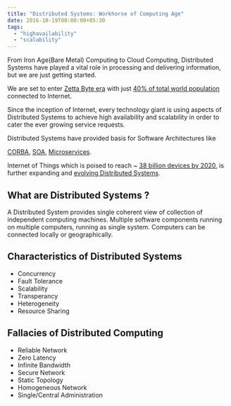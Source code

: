 ```yaml
---
title: "Distributed Systems: Workhorse of Computing Age"
date: 2016-10-19T00:00:00+05:30
tags:
  - "highavailability"
  - "scalability"
---
```


From Iron Age(Bare Metal) Computing to Cloud Computing, Distributed Systems have
played a vital role in processing and delivering information, but we are just
getting started.

We are set to enter [Zetta Byte era](http://www.cisco.com/c/en/us/solutions/collateral/service-provider/visual-networking-index-vni/vni-hyperconnectivity-wp.html)
with just [40% of total world population](http://en.wikipedia.org/wiki/Global_Internet_usage)
connected to Internet.

Since the inception of Internet, every technology giant is using aspects of
Distributed Systems to achieve high availability and scalability in order to
cater the ever growing service requests.

<!--more-->

Distributed Systems have provided basis for Software Architectures like

[CORBA](http://en.wikipedia.org/wiki/Global_Internet_usage), [SOA](http://en.wikipedia.org/wiki/Global_Internet_usage),
[Microservices](http://en.wikipedia.org/wiki/Global_Internet_usage).

Internet of Things which is poised to reach ~ [38 billion devices by 2020](http://en.wikipedia.org/wiki/Global_Internet_usage),
is further expanding and [evolving Distributed Systems](http://en.wikipedia.org/wiki/Global_Internet_usage).

## What are Distributed Systems ?

A Distributed System provides single coherent view of collection of
independent computing machines.
Multiple software components running on multiple computers, running as
single system. Computers can be connected locally or geographically.

## Characteristics of Distributed Systems

- Concurrency
- Fault Tolerance
- Scalability
- Transperancy
- Heterogeneity
- Resource Sharing

## Fallacies of Distributed Computing

- Reliable Network
- Zero Latency
- Infinite Bandwidth
- Secure Network
- Static Topology
- Homogeneous Network
- Single/Central Administration

